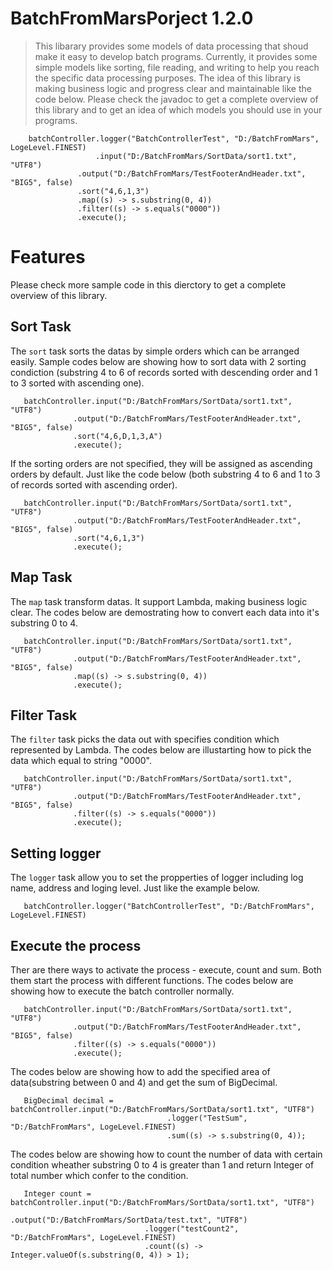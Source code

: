 # BatchFromMarsPorject 1.2.0
>This libarary provides some models of data processing that shoud make it easy to develop batch programs. Currently, it provides some simple models like sorting, file reading, and writing to help you reach the specific data processing purposes. The idea of this library is making business logic and progress clear and maintainable like the code below. Please check the javadoc to get a complete overview of this library and to get an idea of which models you should use in your programs.

        batchController.logger("BatchControllerTest", "D:/BatchFromMars", LogeLevel.FINEST)
	                   .input("D:/BatchFromMars/SortData/sort1.txt", "UTF8")
		           .output("D:/BatchFromMars/TestFooterAndHeader.txt", "BIG5", false)
		           .sort("4,6,1,3")
		           .map((s) -> s.substring(0, 4))
		           .filter((s) -> s.equals("0000"))
		           .execute();

# Features 
Please check more sample code in this dierctory to get a complete overview of this library.

Sort Task
------------
The `sort` task sorts the datas by simple orders which can be arranged easily.  Sample codes below are showing how to sort data with 2 sorting condiction (substring 4 to 6 of records sorted with descending order and 1 to 3 sorted with ascending one). 

       batchController.input("D:/BatchFromMars/SortData/sort1.txt", "UTF8")
		          .output("D:/BatchFromMars/TestFooterAndHeader.txt", "BIG5", false)
		          .sort("4,6,D,1,3,A")
		          .execute();

If the sorting orders are not specified, they will be assigned as ascending orders by default. Just like the code below (both substring 4 to 6 and 1 to 3 of records sorted with ascending order).


       batchController.input("D:/BatchFromMars/SortData/sort1.txt", "UTF8")
		          .output("D:/BatchFromMars/TestFooterAndHeader.txt", "BIG5", false)
		          .sort("4,6,1,3")
		          .execute();

Map Task
--------------
The `map` task transform datas. It support Lambda, making business logic clear. The codes below are demostrating how to convert each data into it's substring 0 to 4.

      
       batchController.input("D:/BatchFromMars/SortData/sort1.txt", "UTF8")
		          .output("D:/BatchFromMars/TestFooterAndHeader.txt", "BIG5", false)		 
		          .map((s) -> s.substring(0, 4))
		          .execute();

Filter Task
--------------
The `filter` task picks the data out with specifies condition which represented by Lambda. The codes below are illustarting how to pick the data which equal to string "0000".
      
       batchController.input("D:/BatchFromMars/SortData/sort1.txt", "UTF8")
		          .output("D:/BatchFromMars/TestFooterAndHeader.txt", "BIG5", false)		 
		          .filter((s) -> s.equals("0000"))
		          .execute();


Setting logger
--------------
The `logger` task allow you to set the propperties of logger including log name, address and loging level. Just like the example below.

       batchController.logger("BatchControllerTest", "D:/BatchFromMars", LogeLevel.FINEST)
       

Execute the process
---------------
Ther are there ways to activate the process - execute, count and sum. Both them start the process with different functions. The codes below are showing how to execute the batch controller normally.

       batchController.input("D:/BatchFromMars/SortData/sort1.txt", "UTF8")
		          .output("D:/BatchFromMars/TestFooterAndHeader.txt", "BIG5", false)		 
		          .filter((s) -> s.equals("0000"))
		          .execute();
			  
The codes below are showing how to add the specified area of data(substring between 0 and 4) and get the sum of BigDecimal.

       BigDecimal decimal = batchController.input("D:/BatchFromMars/SortData/sort1.txt", "UTF8")
		                               .logger("TestSum", "D:/BatchFromMars", LogeLevel.FINEST)
		                               .sum((s) -> s.substring(0, 4));

The codes below are showing how to count the number of data with certain condition wheather substring 0 to 4 is greater than 1 and return Integer of total number which confer to the condition.

       Integer count = batchController.input("D:/BatchFromMars/SortData/sort1.txt", "UTF8")
		                          .output("D:/BatchFromMars/SortData/test.txt", "UTF8")
		                          .logger("testCount2", "D:/BatchFromMars", LogeLevel.FINEST)
		                          .count((s) -> Integer.valueOf(s.substring(0, 4)) > 1);
